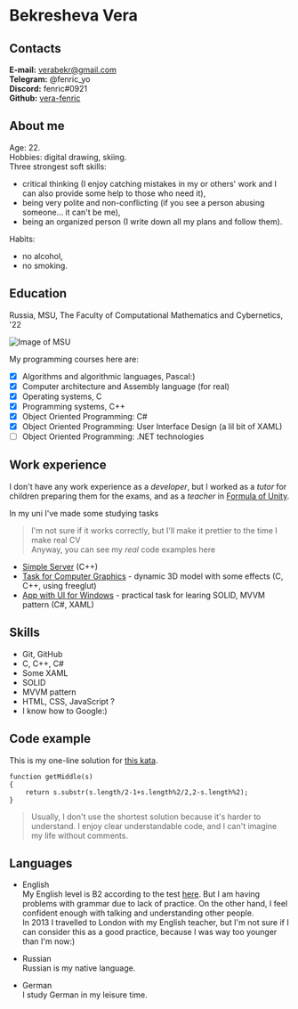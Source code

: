 # Bekresheva Vera

## Contacts

**E-mail:** verabekr@gmail.com<br>
**Telegram:** @fenric_yo<br>
**Discord:** fenric#0921<br>
**Github:** [vera-fenric](https://github.com/vera-fenric)<br>

## About me
Age: 22.<br>
Hobbies: digital drawing, skiing.<br>
Three strongest soft skills:
* critical thinking (I enjoy catching mistakes in my or others' work and I can also provide some help to those who need it),
* being very polite and non-conflicting (if you see a person abusing someone... it can't be me),
* being an organized person (I write down all my plans and follow them).<br>
  
Habits:
* no alcohol,
* no smoking.<br>

## Education
Russia, MSU, The Faculty of Computational Mathematics and Cybernetics, '22<br>

![Image of MSU](https://cdn21.img.ria.ru/images/07e5/05/09/1731610485_0:160:3072:1888_1920x0_80_0_0_c003482deafb9678a6a02b23196d4d12.jpg)

My programming courses here are:<br>
- [x] Algorithms and algorithmic languages, Pascal:)
- [x] Computer architecture and Assembly language (for real)
- [x] Operating systems, C
- [x] Programming systems, C++
- [x] Object Oriented Programming: C#
- [x] Object Oriented Programming: User Interface Design (a lil bit of XAML)
- [ ] Object Oriented Programming: .NET technologies

## Work experience
I don't have any work experience as a *developer*, but I worked as a *tutor* for children preparing them for the exams, and as a *teacher* in [Formula of Unity](https://www.formulo.org).<br>

In my uni I've made some studying tasks<br>
>I'm not sure if it works correctly, but I'll make it prettier to the time I make real CV<br>
>Anyway, you can see my *real* code examples here<br>
* [Simple Server](https://github.com/vera-fenric/spring2020) (C++)
* [Task for Computer Graphics](https://github.com/vera-fenric/KG-2020) - dynamic 3D model with some effects (C, C++, using freeglut)
* [App with UI for Windows](https://github.com/vera-fenric/Lab6) - practical task for learing SOLID, MVVM pattern (C#, XAML)

## Skills
* Git, GitHub
* C, C++, C#
* Some XAML
* SOLID
* MVVM pattern
* HTML, CSS, JavaScript ?
* I know how to Google:)

## Code example
This is my one-line solution for [this kata](https://www.codewars.com/kata/56747fd5cb988479af000028).<br>
```
function getMiddle(s)
{
    return s.substr(s.length/2-1+s.length%2/2,2-s.length%2);
}
```
>Usually, I don't use the shortest solution because it's harder to understand. I enjoy clear understandable code, and I can't imagine my life without comments.<br>

## Languages
* English<br>
My English level is B2 according to the test [here](https://test.str.by/). But I am having problems with grammar due to lack of practice. On the other hand, I feel confident enough with talking and understanding other people.<br>
In 2013 I travelled to London with my English teacher, but I'm not sure if I can consider this as a good practice, because I was way too younger than I'm now:)<br>

* Russian<br>
Russian is my native language.<br>

* German<br>
I study German in my leisure time.<br>
